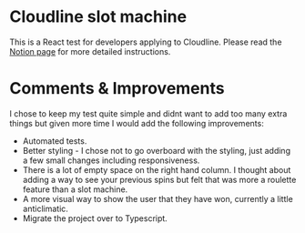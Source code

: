 # Cloudline slot machine

This is a React test for developers applying to Cloudline.
Please read the [Notion page](https://www.notion.so/cloudline/Cloudline-coding-test-608ea47e5a284eb8a0072ce52f21b017) for more detailed instructions.

# Comments & Improvements

I chose to keep my test quite simple and didnt want to add too many extra things but given more time I would add the following improvements:

- Automated tests.
- Better styling - I chose not to go overboard with the styling, just adding a few small changes including responsiveness.
- There is a lot of empty space on the right hand column. I thought about adding a way to see your previous spins but felt that was more a roulette feature than a slot machine.
- A more visual way to show the user that they have won, currently a little anticlimatic.
- Migrate the project over to Typescript.
